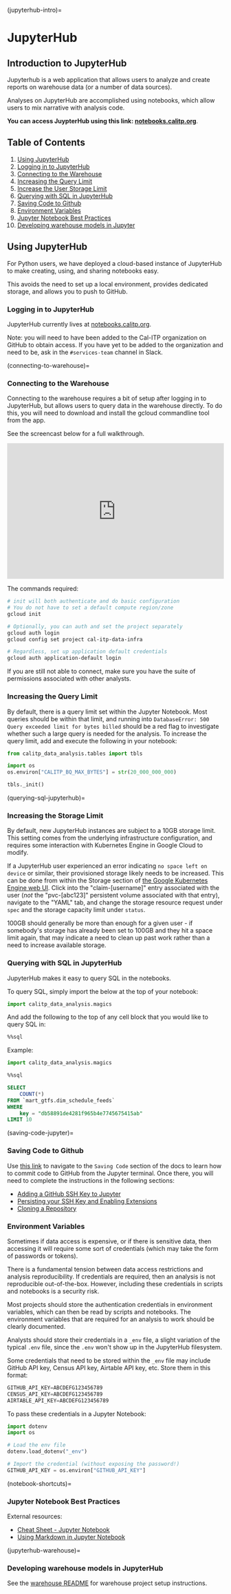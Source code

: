 (jupyterhub-intro)=

# JupyterHub

## Introduction to JupyterHub

Jupyterhub is a web application that allows users to analyze and create reports on warehouse data (or a number of data sources).

Analyses on JupyterHub are accomplished using notebooks, which allow users to mix narrative with analysis code.

**You can access JuypterHub using this link: [notebooks.calitp.org](https://notebooks.calitp.org/)**.

## Table of Contents

1. [Using JupyterHub](#using-jupyterhub)
2. [Logging in to JupyterHub](#logging-in-to-jupyterhub)
3. [Connecting to the Warehouse](#connecting-to-the-warehouse)
4. [Increasing the Query Limit](#increasing-the-query-limit)
5. [Increase the User Storage Limit](#increasing-the-storage-limit)
6. [Querying with SQL in JupyterHub](querying-sql-jupyterhub)
7. [Saving Code to Github](saving-code-jupyter)
8. [Environment Variables](#environment-variables)
9. [Jupyter Notebook Best Practices](notebook-shortcuts)
10. [Developing warehouse models in Jupyter](jupyterhub-warehouse)

## Using JupyterHub

For Python users, we have deployed a cloud-based instance of JupyterHub to make creating, using, and sharing notebooks easy.

This avoids the need to set up a local environment, provides dedicated storage, and allows you to push to GitHub.

### Logging in to JupyterHub

JupyterHub currently lives at [notebooks.calitp.org](https://notebooks.calitp.org/).

Note: you will need to have been added to the Cal-ITP organization on GitHub to obtain access. If you have yet to be added to the organization and need to be, ask in the `#services-team` channel in Slack.

(connecting-to-warehouse)=

### Connecting to the Warehouse

Connecting to the warehouse requires a bit of setup after logging in to JupyterHub, but allows users to query data in the warehouse directly.
To do this, you will need to download and install the gcloud commandline tool from the app.

See the screencast below for a full walkthrough.

<div style="position: relative; padding-bottom: 62.5%; height: 0;"><iframe src="https://www.loom.com/embed/6883b0bf9c8b4547a93d00bc6ba45b6d" frameborder="0" webkitallowfullscreen mozallowfullscreen allowfullscreen style="position: absolute; top: 0; left: 0; width: 100%; height: 100%;"></iframe></div>

The commands required:

```bash
# init will both authenticate and do basic configuration
# You do not have to set a default compute region/zone
gcloud init

# Optionally, you can auth and set the project separately
gcloud auth login
gcloud config set project cal-itp-data-infra

# Regardless, set up application default credentials
gcloud auth application-default login
```

If you are still not able to connect, make sure you have the suite of permissions associated with other analysts.

### Increasing the Query Limit

By default, there is a query limit set within the Jupyter Notebook. Most queries should be within that limit, and running into `DatabaseError: 500 Query exceeded limit for bytes billed` should be a red flag to investigate whether such a large query is needed for the analysis. To increase the query limit, add and execute the following in your notebook:

```python
from calitp_data_analysis.tables import tbls

import os
os.environ["CALITP_BQ_MAX_BYTES"] = str(20_000_000_000)

tbls._init()
```

(querying-sql-jupyterhub)=

### Increasing the Storage Limit

By default, new JupyterHub instances are subject to a 10GB storage limit. This setting comes from the underlying infrastructure configuration, and requires some interaction with Kubernetes Engine in Google Cloud to modify.

If a JupyterHub user experienced an error indicating `no space left on device` or similar, their provisioned storage likely needs to be increased. This can be done from within the Storage section of [the Google Kubernetes Engine web UI](https://console.cloud.google.com/kubernetes/list/overview?project=cal-itp-data-infra). Click into the "claim-[username]" entry associated with the user (*not* the "pvc-[abc123]" persistent volume associated with that entry), navigate to the "YAML" tab, and change the storage resource request under `spec` and the storage capacity limit under `status`.

100GB should generally be more than enough for a given user - if somebody's storage has already been set to 100GB and they hit a space limit again, that may indicate a need to clean up past work rather than a need to increase available storage.

### Querying with SQL in JupyterHub

JupyterHub makes it easy to query SQL in the notebooks.

To query SQL, simply import the below at the top of your notebook:

```python
import calitp_data_analysis.magics
```

And add the following to the top of any cell block that you would like to query SQL in:

```sql
%%sql
```

Example:

```python
import calitp_data_analysis.magics
```

```sql
%%sql

SELECT
    COUNT(*)
FROM `mart_gtfs.dim_schedule_feeds`
WHERE
    key = "db58891de4281f965b4e7745675415ab"
LIMIT 10
```

(saving-code-jupyter)=

### Saving Code to Github

Use [this link](committing-from-jupyterhub) to navigate to the `Saving Code` section of the docs to learn how to commit code to GitHub from the Jupyter terminal. Once there, you will need to complete the instructions in the following sections:

- [Adding a GitHub SSH Key to Jupyter](authenticating-github-jupyter)
- [Persisting your SSH Key and Enabling Extensions](persisting-ssh-and-extensions)
- [Cloning a Repository](cloning-a-repository)

### Environment Variables

Sometimes if data access is expensive, or if there is sensitive data, then accessing it will require some sort of credentials (which may take the form of passwords or tokens).

There is a fundamental tension between data access restrictions and analysis reproducibility. If credentials are required, then an analysis is not reproducible out-of-the-box. However, including these credentials in scripts and notebooks is a security risk.

Most projects should store the authentication credentials in environment variables, which can then be read by scripts and notebooks. The environment variables that are required for an analysis to work should be clearly documented.

Analysts should store their credentials in a `_env` file, a slight variation of the typical `.env` file, since the `.env` won't show up in the JupyterHub filesystem.

Some credentials that need to be stored within the `_env` file may include GitHub API key, Census API key, Airtable API key, etc. Store them in this format:

```python
GITHUB_API_KEY=ABCDEFG123456789
CENSUS_API_KEY=ABCDEFG123456789
AIRTABLE_API_KEY=ABCDEFG123456789
```

To pass these credentials in a Jupyter Notebook:

```python
import dotenv
import os

# Load the env file
dotenv.load_dotenv("_env")

# Import the credential (without exposing the password!)
GITHUB_API_KEY = os.environ["GITHUB_API_KEY"]
```

(notebook-shortcuts)=

### Jupyter Notebook Best Practices

External resources:

- [Cheat Sheet - Jupyter Notebook](https://defkey.com/jupyter-notebook-shortcuts?pdf=true&modifiedDate=20200909T053706)
- [Using Markdown in Jupyter Notebook](https://www.datacamp.com/community/tutorials/markdown-in-jupyter-notebook)

(jupyterhub-warehouse)=

### Developing warehouse models in JupyterHub

See the [warehouse README](https://github.com/cal-itp/data-infra/tree/main/warehouse#readme) for warehouse project setup instructions.

